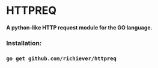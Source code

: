 # HTTPREQ
#### A python-like HTTP request module for the GO language.

### Installation:

### ``go get github.com/richiever/httpreq``

